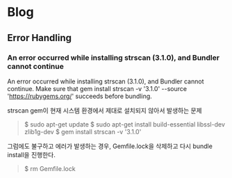 # Blog

## Error Handling

### An error occurred while installing strscan (3.1.0), and Bundler cannot continue

An error occurred while installing strscan (3.1.0), and Bundler cannot continue.
Make sure that gem install strscan -v '3.1.0' --source 'https://rubygems.org/' succeeds before bundling.

strscan gem이 현재 시스템 환경에서 제대로 설치되지 않아서 발생하는 문제

> $ sudo apt-get update
> $ sudo apt-get install build-essential libssl-dev zlib1g-dev
> $ gem install strscan -v '3.1.0'

그럼에도 불구하고 에러가 발생하는 경우, Gemfile.lock을 삭제하고 다시 bundle install을 진행한다.

> $ rm Gemfile.lock
